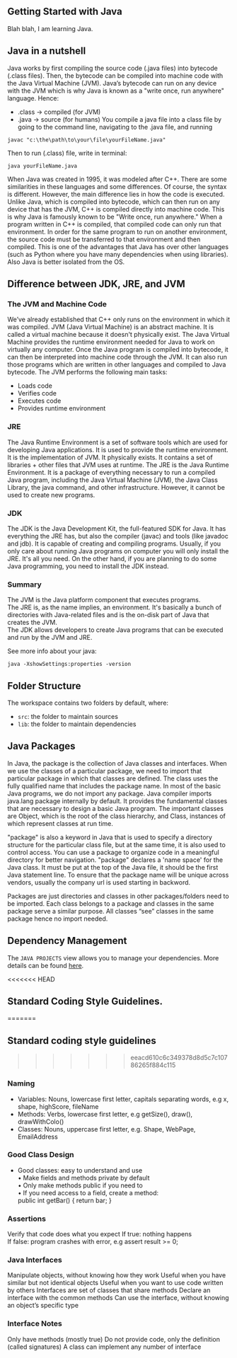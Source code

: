 ## Getting Started with Java

Blah blah, I am learning Java.

## Java in a nutshell
Java works by first compiling the source code (.java files) into bytecode (.class files). Then, the bytecode can be compiled into machine code with the Java Virtual Machine (JVM). Java’s bytecode can run on any device with the JVM which is why Java is known as a "write once, run anywhere" language. Hence:  
- .class -> compiled (for JVM)
- .java -> source (for humans)
You compile a java file into a class file by going to the command line, navigating to the .java file, and running

```
javac "c:\the\path\to\your\file\yourFileName.java"
```
Then to run (.class) file, write in terminal:
```
java yourFileName.java
```

When Java was created in 1995, it was modeled after C++. There are some similarities in these languages and some differences. Of course, the syntax is different. However, the main difference lies in how the code is executed. Unlike Java, which is compiled into bytecode, which can then run on any device that has the JVM, C++ is compiled directly into machine code. This is why Java is famously known to be "Write once, run anywhere."
When a program written in C++ is compiled, that compiled code can only run that environment. In order for the same program to run on another environment, the source code must be transferred to that environment and then compiled. This is one of the advantages that Java has over other languages (such as Python where you have many dependencies when using libraries). Also Java is better isolated from the OS. 

## Difference between JDK, JRE, and JVM

### The JVM and Machine Code

We’ve already established that C++ only runs on the environment in which it was compiled. JVM (Java Virtual Machine) is an abstract machine. It is called a virtual machine because it doesn't physically exist. The Java Virtual Machine provides the runtime environment needed for Java to work on virtually any computer. Once the Java program is compiled into bytecode, it can then be interpreted into machine code through the JVM. It can also run those programs which are written in other languages and compiled to Java bytecode. The JVM performs the following main tasks:
- Loads code
- Verifies code
- Executes code
- Provides runtime environment

### JRE
The Java Runtime Environment is a set of software tools which are used for developing Java applications. It is used to provide the runtime environment. It is the implementation of JVM. It physically exists. It contains a set of libraries + other files that JVM uses at runtime.
The JRE is the Java Runtime Environment. It is a package of everything necessary to run a compiled Java program, including the Java Virtual Machine (JVM), the Java Class Library, the java command, and other infrastructure. However, it cannot be used to create new programs.

### JDK
The JDK is the Java Development Kit, the full-featured SDK for Java. It has everything the JRE has, but also the compiler (javac) and tools (like javadoc and jdb). It is capable of creating and compiling programs. Usually, if you only care about running Java programs on computer you will only install the JRE. It's all you need. On the other hand, if you are planning to do some Java programming, you need to install the JDK instead. 

### Summary
The JVM is the Java platform component that executes programs.  
The JRE is, as the name implies, an environment. It's basically a bunch of directories with   Java-related files and is the on-disk part of Java that creates the JVM.  
The JDK allows developers to create Java programs that can be executed and run by the JVM and JRE.

See more info about your java:
```
java -XshowSettings:properties -version
```

## Folder Structure

The workspace contains two folders by default, where:

- `src`: the folder to maintain sources
- `lib`: the folder to maintain dependencies

## Java Packages

In Java, the package is the collection of Java classes and interfaces. When we use the classes of a particular package, we need to import that particular package in which that classes are defined. The class uses the fully qualified name that includes the package name. In most of the basic Java programs, we do not import any package. 
Java compiler imports java.lang package internally by default. It provides the fundamental classes that are necessary to design a basic Java program. The important classes are Object, which is the root of the class hierarchy, and Class, instances of which represent classes at run time.

"package" is also a keyword in Java that is used to specify a directory structure for the particular class file, but at the same time, it is also used to control access. 
You can use a package to organize code in a meaningful directory for better navigation.
"package"  declares a 'name space' for the Java class. It must be put at the top of the Java file, it should be the first Java statement line. To ensure that the package name will be unique across vendors, usually the company url is used starting in backword. 

Packages are just directories and classes in other packages/folders need to be imported. Each class belongs to a package and classes in the same package serve a similar purpose. All classes “see” classes in the same package hence no import needed.

## Dependency Management

The `JAVA PROJECTS` view allows you to manage your dependencies. More details can be found [here](https://github.com/microsoft/vscode-java-dependency#manage-dependencies).

<<<<<<< HEAD
## Standard Coding Style Guidelines.
=======
## Standard coding style guidelines
>>>>>>> eeacd610c6c349378d8d5c7c10786265f884c115
### Naming
- Variables: Nouns, lowercase first letter, capitals separating words, e.g x, shape, highScore, fileName
- Methods: Verbs, lowercase first letter, e.g getSize(), draw(), drawWithColo()  
- Classes: Nouns, uppercase first letter, e.g. Shape, WebPage, EmailAddress  

### Good Class Design
- Good classes: easy to understand and use  
• Make fields and methods private by default  
• Only make methods public if you need to  
• If you need access to a field, create a method:  
public int getBar() { return bar; }

### Assertions
Verify that code does what you expect
If true: nothing happens  
If false: program crashes with error, e.g
assert result >= 0;

### Java Interfaces
Manipulate objects, without knowing how they work
Useful when you have similar but not identical objects
Useful when you want to use code written by others
Interfaces are set of classes that share methods
Declare an interface with the common methods
Can use the interface, without knowing an objectʼs specific type

### Interface Notes
Only have methods (mostly true)
Do not provide code, only the definition (called signatures)
A class can implement any number of interface
